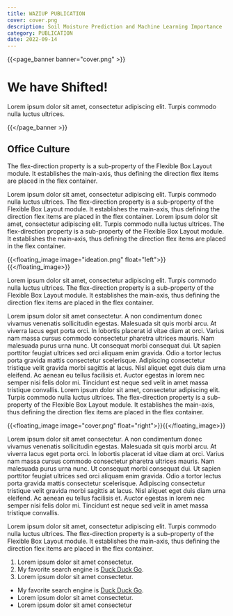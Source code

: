 ```yaml
---
title: WAZIUP PUBLICATION
cover: cover.png
description: Soil Moisture Prediction and Machine Learning Importance
category: PUBLICATION
date: 2022-09-14
---
```


{{<page_banner banner="cover.png" >}}

# We have Shifted!

Lorem ipsum dolor sit amet, consectetur adipiscing elit. Turpis commodo nulla luctus ultrices.

{{</page_banner >}}



## Office Culture
The flex-direction property is a sub-property of the Flexible Box Layout module. It establishes the main-axis, thus defining the direction flex items are placed in the flex container.




Lorem ipsum dolor sit amet, consectetur adipiscing elit. Turpis commodo nulla luctus ultrices. The flex-direction property is a sub-property of the Flexible Box Layout module. It establishes the main-axis, thus defining the direction flex items are placed in the flex container. Lorem ipsum dolor sit amet, consectetur adipiscing elit. Turpis commodo nulla luctus ultrices. The flex-direction property is a sub-property of the Flexible Box Layout module. It establishes the main-axis, thus defining the direction flex items are placed in the flex container.


{{<floating_image image="ideation.png" float="left">}}{{</floating_image>}}


Lorem ipsum dolor sit amet, consectetur adipiscing elit. Turpis commodo nulla luctus ultrices. The flex-direction property is a sub-property of the Flexible Box Layout module. It establishes the main-axis, thus defining the direction flex items are placed in the flex container.

Lorem ipsum dolor sit amet consectetur. A non condimentum donec vivamus venenatis sollicitudin egestas. Malesuada sit quis morbi arcu. At viverra lacus eget porta orci. In lobortis placerat id vitae diam at orci. Varius nam massa cursus commodo consectetur pharetra ultrices mauris. Nam malesuada purus urna nunc. Ut consequat morbi consequat dui. Ut sapien porttitor feugiat ultrices sed orci aliquam enim gravida. Odio a tortor lectus porta gravida mattis consectetur scelerisque. Adipiscing consectetur tristique velit gravida morbi sagittis at lacus. Nisl aliquet eget duis diam urna eleifend. Ac aenean eu tellus facilisis et. Auctor egestas in lorem nec semper nisi felis dolor mi. Tincidunt est neque sed velit in amet massa tristique convallis. Lorem ipsum dolor sit amet, consectetur adipiscing elit. Turpis commodo nulla luctus ultrices. The flex-direction property is a sub-property of the Flexible Box Layout module. It establishes the main-axis, thus defining the direction flex items are placed in the flex container.


{{<floating_image image="cover.png" float="right">}}{{</floating_image>}}



Lorem ipsum dolor sit amet consectetur. A non condimentum donec vivamus venenatis sollicitudin egestas. Malesuada sit quis morbi arcu. At viverra lacus eget porta orci. In lobortis placerat id vitae diam at orci. Varius nam massa cursus commodo consectetur pharetra ultrices mauris. Nam malesuada purus urna nunc. Ut consequat morbi consequat dui. Ut sapien porttitor feugiat ultrices sed orci aliquam enim gravida. Odio a tortor lectus porta gravida mattis consectetur scelerisque. Adipiscing consectetur tristique velit gravida morbi sagittis at lacus. Nisl aliquet eget duis diam urna eleifend. Ac aenean eu tellus facilisis et. Auctor egestas in lorem nec semper nisi felis dolor mi. Tincidunt est neque sed velit in amet massa tristique convallis.

Lorem ipsum dolor sit amet, consectetur adipiscing elit. Turpis commodo nulla luctus ultrices. The flex-direction property is a sub-property of the Flexible Box Layout module. It establishes the main-axis, thus defining the direction flex items are placed in the flex container.



1. Lorem ipsum dolor sit amet consectetur.
2. My favorite search engine is [Duck Duck Go](https://duckduckgo.com).
3. Lorem ipsum dolor sit amet consectetur.

- My favorite search engine is [Duck Duck Go](https://duckduckgo.com).
- Lorem ipsum dolor sit amet consectetur.
- Lorem ipsum dolor sit amet consectetur
